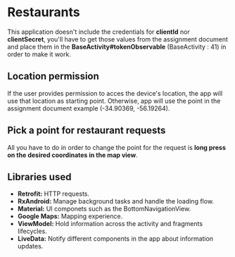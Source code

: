 # Restaurants

This application doesn't include the credentials for **clientId** nor **clientSecret**, you'll have to get those values from the assignment document and place them in the **BaseActivity#tokenObservable** (BaseActivity : 41) in order to make it work.

## Location permission
If the user provides permission to acces the device's location, the app will use that location as starting point. Otherwise, app will use the point in the assignment document example (-34.90369, -56.19264).

## Pick a point for restaurant requests
All you have to do in order to change the point for the request is **long press on the desired coordinates in the map view**.

## Libraries used
- **Retrofit:** HTTP requests.
- **RxAndroid:** Manage background tasks and handle the loading flow.
- **Material:** UI componets such as the BottomNavigationView.
- **Google Maps:** Mapping experience.
- **ViewModel:** Hold information across the activity and fragments lifecycles.
- **LiveData:** Notify different components in the app about information updates.

